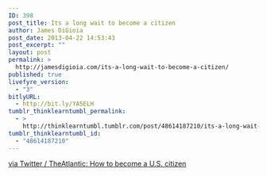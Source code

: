 ```yaml
---
ID: 398
post_title: Its a long wait to become a citizen
author: James DiGioia
post_date: 2013-04-22 14:53:43
post_excerpt: ""
layout: post
permalink: >
  http://jamesdigioia.com/its-a-long-wait-to-become-a-citizen/
published: true
livefyre_version:
  - "3"
bitlyURL:
  - http://bit.ly/YA5ELH
tumblr_thinklearntumbl_permalink:
  - >
    http://thinklearntumbl.tumblr.com/post/48614187210/its-a-long-wait-to-become-a-citizen-via-twitter
tumblr_thinklearntumbl_id:
  - "48614187210"
---
```

[via Twitter / TheAtlantic: How to become a U.S. citizen][1]

 [1]: https://twitter.com/TheAtlantic/status/326345741691916288/photo/1